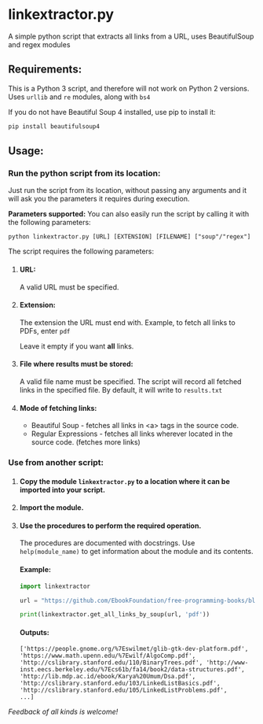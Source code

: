 # linkextractor.py

A simple python script that extracts all links from a URL, uses BeautifulSoup and regex modules

## Requirements:

This is a Python 3 script, and therefore will not work on Python 2 versions.
Uses `urllib` and `re` modules, along with `bs4`

If you do not have Beautiful Soup 4 installed, use pip to install it: 

```python
pip install beautifulsoup4
```

## Usage:

### Run the python script from its location:

Just run the script from its location, without passing any arguments and it will ask you the parameters it requires during execution.

__Parameters supported:__
You can also easily run the script by calling it with the following parameters:

    python linkextractor.py [URL] [EXTENSION] [FILENAME] ["soup"/"regex"]

The script requires the following parameters:

1. #### URL:
    
    A valid URL must be specified.

2. #### Extension:

    The extension the URL must end with.
    Example, to fetch all links to PDFs, enter `pdf`
    
    Leave it empty if you want __all__ links.

3. #### File where results must be stored:

    A valid file name must be specified. The script will record all fetched links in the specified file. By default, it will write to `results.txt`

4. #### Mode of fetching links:

    * Beautiful Soup - fetches all links in \<a\> tags in the source code.
    * Regular Expressions - fetches all links wherever located in the source code. (fetches more links)

### Use from another script:

1. #### Copy the module `linkextractor.py` to a location where it can be imported into your script.

2. #### Import the module.

3. #### Use the procedures to perform the required operation. 
    The procedures are documented with docstrings. Use `help(module_name)` to get information about the module and its contents. 

    #### Example:
    ```python
    import linkextractor
    
    url = "https://github.com/EbookFoundation/free-programming-books/blob/master/free-programming-books.md"

    print(linkextractor.get_all_links_by_soup(url, 'pdf'))
    ```
    
    #### Outputs:

    
    ```
    ['https://people.gnome.org/%7Eswilmet/glib-gtk-dev-platform.pdf', 'https://www.math.upenn.edu/%7Ewilf/AlgoComp.pdf', 'http://cslibrary.stanford.edu/110/BinaryTrees.pdf', 'http://www-inst.eecs.berkeley.edu/%7Ecs61b/fa14/book2/data-structures.pdf', 'http://lib.mdp.ac.id/ebook/Karya%20Umum/Dsa.pdf', 'http://cslibrary.stanford.edu/103/LinkedListBasics.pdf', 'http://cslibrary.stanford.edu/105/LinkedListProblems.pdf',
    ...]
    ```

    
    


*Feedback of all kinds is welcome!*
